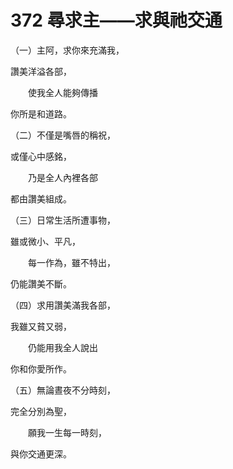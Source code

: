 # 372 尋求主——求與祂交通

（一）主阿，求你來充滿我，

讚美洋溢各部，

　　使我全人能夠傳播

你所是和道路。

（二）不僅是嘴唇的稱祝，

或僅心中感銘，

　　乃是全人內裡各部

都由讚美組成。

（三）日常生活所遭事物，

雖或微小、平凡，

　　每一作為，雖不特出，

仍能讚美不斷。

（四）求用讚美滿我各部，

我雖又貧又弱，

　　仍能用我全人說出

你和你愛所作。

（五）無論晝夜不分時刻，

完全分別為聖，

　　願我一生每一時刻，

與你交通更深。

